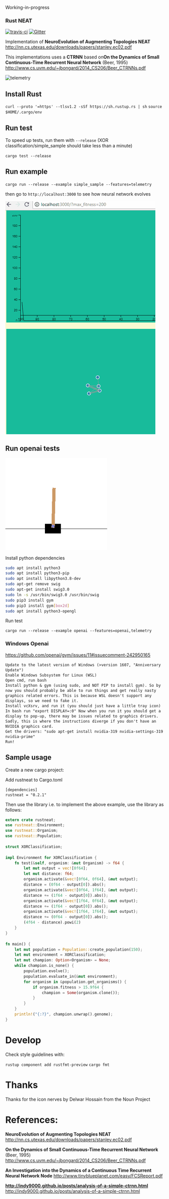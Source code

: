 Working-in-progress

### Rust NEAT
[![travis-ci](https://img.shields.io/travis/TLmaK0/rustneat/master.svg)](https://travis-ci.org/TLmaK0/rustneat)
[![Gitter](https://img.shields.io/gitter/room/nwjs/nw.js.svg)](https://gitter.im/rustneat/rustneat)

Implementation of **NeuroEvolution of Augmenting Topologies NEAT** http://nn.cs.utexas.edu/downloads/papers/stanley.ec02.pdf

This implementations uses a **CTRNN** based on**On the Dynamics of Small Continuous-Time Recurrent Neural Network** (Beer, 1995) http://www.cs.uvm.edu/~jbongard/2014_CS206/Beer_CTRNNs.pdf

![telemetry](docs/img/rustneat.png)

## Install Rust

`curl --proto '=https' --tlsv1.2 -sSf https://sh.rustup.rs | sh`
`source $HOME/.cargo/env`

## Run test

To speed up tests, run them with `--release` (XOR classification/simple_sample should take less than a minute)

`cargo test --release`
## Run example

`cargo run --release --example simple_sample --features=telemetry`

then go to `http://localhost:3000` to see how neural network evolves

![telemetry](docs/results/cart_pole_dashboard.gif)

## Run openai tests

![telemetry](docs/results/cart_pole.gif)

Install python dependencies

```bash
sudo apt install python3
sudo apt install python3-pip
sudo apt install libpython3.8-dev
sudo apt-get remove swig
sudo apt-get install swig3.0
sudo ln -s /usr/bin/swig3.0 /usr/bin/swig
sudo pip3 install gym
sudo pip3 install gym[box2d]
sudo apt install python3-opengl
```

Run test

```
cargo run --release --example openai --features=openai,telemetry
```
    
### Windows Openai

https://github.com/openai/gym/issues/11#issuecomment-242950165
```
Update to the latest version of Windows (>version 1607, "Anniversary Update")
Enable Windows Subsystem for Linux (WSL)
Open cmd, run bash
Install python & gym (using sudo, and NOT PIP to install gym). So by now you should probably be able to run things and get really nasty graphics related errors. This is because WSL doesn't support any displays, so we need to fake it.
Install vcXsrv, and run it (you should just have a little tray icon)
In bash run "export DISPLAY=:0" Now when you run it you should get a display to pop-up, there may be issues related to graphics drivers. Sadly, this is where the instructions diverge if you don't have an NVIDIA graphics card.
Get the drivers: "sudo apt-get install nvidia-319 nvidia-settings-319 nvidia-prime"
Run!
```

## Sample usage

Create a new cargo project:

Add rustneat to Cargo.toml
```
[dependencies]
rustneat = "0.2.1"
```

Then use the library i.e. to implement the above example, use the library as follows:

```rust
extern crate rustneat;
use rustneat::Environment;
use rustneat::Organism;
use rustneat::Population;

struct XORClassification;

impl Environment for XORClassification {
    fn test(&self, organism: &mut Organism) -> f64 {
        let mut output = vec![0f64];
        let mut distance: f64;
        organism.activate(&vec![0f64, 0f64], &mut output);
        distance = (0f64 - output[0]).abs();
        organism.activate(&vec![0f64, 1f64], &mut output);
        distance += (1f64 - output[0]).abs();
        organism.activate(&vec![1f64, 0f64], &mut output);
        distance += (1f64 - output[0]).abs();
        organism.activate(&vec![1f64, 1f64], &mut output);
        distance += (0f64 - output[0]).abs();
        (4f64 - distance).powi(2)
    }
}

fn main() {
    let mut population = Population::create_population(150);
    let mut environment = XORClassification;
    let mut champion: Option<Organism> = None;
    while champion.is_none() {
        population.evolve();
        population.evaluate_in(&mut environment);
        for organism in &population.get_organisms() {
            if organism.fitness > 15.9f64 {
                champion = Some(organism.clone());
            }
        }
    }
    println!("{:?}", champion.unwrap().genome);
}

```

# Develop
Check style guidelines with:

`rustup component add rustfmt-preview`
`cargo fmt`

# Thanks
Thanks for the icon nerves by Delwar Hossain from the Noun Project

# References:
**NeuroEvolution of Augmenting Topologies NEAT** http://nn.cs.utexas.edu/downloads/papers/stanley.ec02.pdf

**On the Dynamics of Small Continuous-Time Recurrent Neural Network** (Beer, 1995) http://www.cs.uvm.edu/~jbongard/2014_CS206/Beer_CTRNNs.pdf

**An Investigation into the Dynamics of a Continuous Time Recurrent Neural Network Node** http://www.tinyblueplanet.com/easy/FCSReport.pdf

**http://indy9000.github.io/posts/analysis-of-a-simple-ctrnn.html** http://indy9000.github.io/posts/analysis-of-a-simple-ctrnn.html
